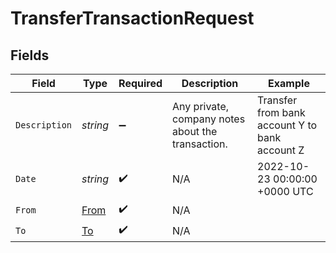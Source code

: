 # TransferTransactionRequest


## Fields

| Field                                             | Type                                              | Required                                          | Description                                       | Example                                           |
| ------------------------------------------------- | ------------------------------------------------- | ------------------------------------------------- | ------------------------------------------------- | ------------------------------------------------- |
| `Description`                                     | *string*                                          | :heavy_minus_sign:                                | Any private, company notes about the transaction. | Transfer from bank account Y to bank account Z    |
| `Date`                                            | *string*                                          | :heavy_check_mark:                                | N/A                                               | 2022-10-23 00:00:00 +0000 UTC                     |
| `From`                                            | [From](../../Models/Components/From.md)           | :heavy_check_mark:                                | N/A                                               |                                                   |
| `To`                                              | [To](../../Models/Components/To.md)               | :heavy_check_mark:                                | N/A                                               |                                                   |